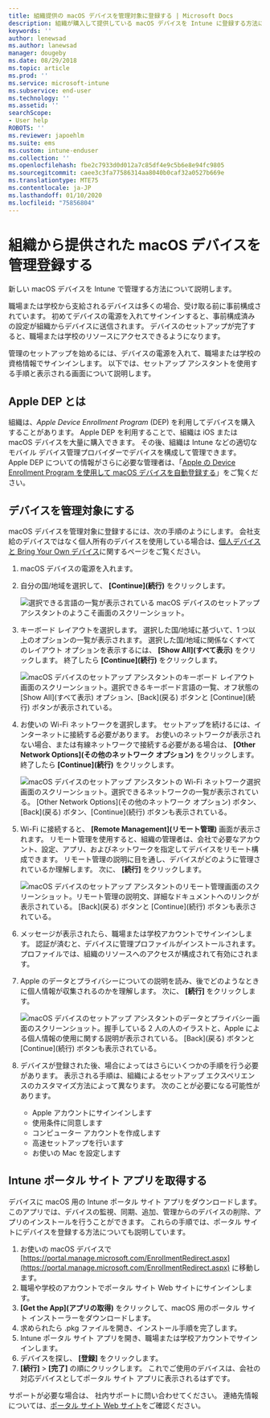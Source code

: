 ```yaml
---
title: 組織提供の macOS デバイスを管理対象に登録する | Microsoft Docs
description: 組織が購入して提供している macOS デバイスを Intune に登録する方法について説明します。
keywords: ''
author: lenewsad
ms.author: lanewsad
manager: dougeby
ms.date: 08/29/2018
ms.topic: article
ms.prod: ''
ms.service: microsoft-intune
ms.subservice: end-user
ms.technology: ''
ms.assetid: ''
searchScope:
- User help
ROBOTS: ''
ms.reviewer: japoehlm
ms.suite: ems
ms.custom: intune-enduser
ms.collection: ''
ms.openlocfilehash: fbe2c7933d0d012a7c85df4e9c5b6e8e94fc9805
ms.sourcegitcommit: caee3c3fa77586314aa8040b0caf32a0527b669e
ms.translationtype: MTE75
ms.contentlocale: ja-JP
ms.lasthandoff: 01/10/2020
ms.locfileid: "75856804"
---
```

# <a name="enroll-your-organization-provided-macos-device-in-management"></a>組織から提供された macOS デバイスを管理登録する

新しい macOS デバイスを Intune で管理する方法について説明します。  

職場または学校から支給されるデバイスは多くの場合、受け取る前に事前構成されています。 初めてデバイスの電源を入れてサインインすると、事前構成済みの設定が組織からデバイスに送信されます。 デバイスのセットアップが完了すると、職場または学校のリソースにアクセスできるようになります。

管理のセットアップを始めるには、デバイスの電源を入れて、職場または学校の資格情報でサインインします。 以下では、セットアップ アシスタントを使用する手順と表示される画面について説明します。

## <a name="what-is-apple-dep"></a>Apple DEP とは

組織は、*Apple Device Enrollment Program* (DEP) を利用してデバイスを購入することがあります。 Apple DEP を利用することで、組織は iOS または macOS デバイスを大量に購入できます。 その後、組織は Intune などの適切なモバイル デバイス管理プロバイダーでデバイスを構成して管理できます。 Apple DEP についての情報がさらに必要な管理者は、「[Apple の Device Enrollment Program を使用して macOS デバイスを自動登録する](https://docs.microsoft.com/intune/enrollment/device-enrollment-program-enroll-macos)」をご覧ください。  

## <a name="get-your-device-managed"></a>デバイスを管理対象にする

macOS デバイスを管理対象に登録するには、次の手順のようにします。 会社支給のデバイスではなく個人所有のデバイスを使用している場合は、[個人デバイスと Bring Your Own デバイス](enroll-your-device-in-intune-macos-cp.md)に関するページをご覧ください。  

1. macOS デバイスの電源を入れます。
2. 自分の国/地域を選択して、 **[Continue]\(続行\)** をクリックします。  

   ![選択できる言語の一覧が表示されている macOS デバイスのセットアップ アシスタントのようこそ画面のスクリーンショット。](./media/macos-dep-welcome-1808.png)
3. キーボード レイアウトを選択します。 選択した国/地域に基づいて、1 つ以上のオプションの一覧が表示されます。 選択した国/地域に関係なくすべてのレイアウト オプションを表示するには、 **[Show All]\(すべて表示\)** をクリックします。 終了したら **[Continue]\(続行\)** をクリックします。  

   ![macOS デバイスのセットアップ アシスタントのキーボード レイアウト画面のスクリーンショット。選択できるキーボード言語の一覧、オフ状態の [Show All]\(すべて表示\) オプション、[Back]\(戻る\) ボタンと [Continue]\(続行\) ボタンが表示されている。](./media/macos-dep-keyboard-1808.png)  
4. お使いの Wi-Fi ネットワークを選択します。 セットアップを続けるには、インターネットに接続する必要があります。 お使いのネットワークが表示されない場合、または有線ネットワークで接続する必要がある場合は、 **[Other Network Options]\(その他のネットワーク オプション\)** をクリックします。 終了したら **[Continue]\(続行\)** をクリックします。  

   ![macOS デバイスのセットアップ アシスタントの Wi-Fi ネットワーク選択画面のスクリーンショット。選択できるネットワークの一覧が表示されている。 [Other Network Options]\(その他のネットワーク オプション\) ボタン、[Back]\(戻る\) ボタン、[Continue]\(続行\) ボタンも表示されている。](./media/macos-dep-wifi-1808.png)  
5. Wi-Fi に接続すると、 **[Remote Management]\(リモート管理\)** 画面が表示されます。 リモート管理を使用すると、組織の管理者は、会社で必要なアカウント、設定、アプリ、およびネットワークを指定してデバイスをリモート構成できます。 リモート管理の説明に目を通し、デバイスがどのように管理されているか理解します。 次に、 **[続行]** をクリックします。  

   ![macOS デバイスのセットアップ アシスタントのリモート管理画面のスクリーンショット。リモート管理の説明文、詳細なドキュメントへのリンクが表示されている。 [Back]\(戻る\) ボタンと [Continue]\(続行\) ボタンも表示されている。](./media/macos-dep-remote-management-1-1808.png)  
6. メッセージが表示されたら、職場または学校アカウントでサインインします。 認証が済むと、デバイスに管理プロファイルがインストールされます。 プロファイルでは、組織のリソースへのアクセスが構成されて有効にされます。  
7. Apple のデータとプライバシーについての説明を読み、後でどのようなときに個人情報が収集されるのかを理解します。 次に、 **[続行]** をクリックします。  

   ![macOS デバイスのセットアップ アシスタントのデータとプライバシー画面のスクリーンショット。握手している 2 人の人のイラストと、Apple による個人情報の使用に関する説明が表示されている。 [Back]\(戻る\) ボタンと [Continue]\(続行\) ボタンも表示されている。](./media/macos-dep-apple-data-privacy-1808.png)  
8. デバイスが登録された後、場合によってはさらにいくつかの手順を行う必要があります。 表示される手順は、組織によるセットアップ エクスペリエンスのカスタマイズ方法によって異なります。 次のことが必要になる可能性があります。
    * Apple アカウントにサインインします
    * 使用条件に同意します
    * コンピューター アカウントを作成します
    * 高速セットアップを行います
    * お使いの Mac を設定します

## <a name="get-the-company-portal-app"></a>Intune ポータル サイト アプリを取得する

デバイスに macOS 用の Intune ポータル サイト アプリをダウンロードします。 このアプリでは、デバイスの監視、同期、追加、管理からのデバイスの削除、アプリのインストールを行うことができます。 これらの手順では、ポータル サイトにデバイスを登録する方法についても説明しています。

1. お使いの macOS デバイスで [https://portal.manage.microsoft.com/EnrollmentRedirect.aspx](https://portal.manage.microsoft.com/EnrollmentRedirect.aspx) に移動します。
2. 職場や学校のアカウントでポータル サイト Web サイトにサインインします。 
3. **[Get the App]\(アプリの取得\)** をクリックして、macOS 用のポータル サイト インストーラーをダウンロードします。
4. 求められたら .pkg ファイルを開き、インストール手順を完了します。
5. Intune ポータル サイト アプリを開き、職場または学校アカウントでサインインします。
6. デバイスを探し、 **[登録]** をクリックします。
7. **[続行]**  >  **[完了]** の順にクリックします。 これでご使用のデバイスは、会社の対応デバイスとしてポータル サイト アプリに表示されるはずです。

サポートが必要な場合は、 社内サポートに問い合わせてください。 連絡先情報については、[ポータル サイト Web サイト](https://go.microsoft.com/fwlink/?linkid=2010980)をご確認ください。
